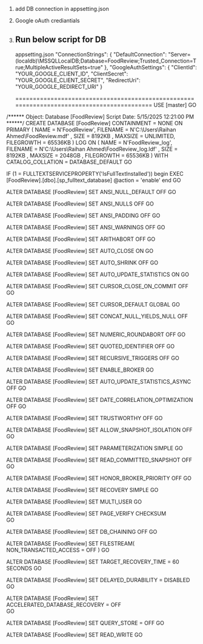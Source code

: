 1. add DB connection in appsetting.json
2. Google oAuth crediantials
3. Run below script for DB
   --------------------------------------------------------------------------------------------------------------------------------------
   appsetting.json
 "ConnectionStrings": {
   "DefaultConnection": "Server=(localdb)\\MSSQLLocalDB;Database=FoodReview;Trusted_Connection=True;MultipleActiveResultSets=true"
 },
 "GoogleAuthSettings": {
   "ClientId": "YOUR_GOOGLE_CLIENT_ID",
   "ClientSecret": "YOUR_GOOGLE_CLIENT_SECRET",
   "RedirectUri": "YOUR_GOOGLE_REDIRECT_URI"
 }

   ==========================================================================================
   USE [master]
GO

/****** Object:  Database [FoodReview]    Script Date: 5/15/2025 12:21:00 PM ******/
CREATE DATABASE [FoodReview]
 CONTAINMENT = NONE
 ON  PRIMARY 
( NAME = N'FoodReview', FILENAME = N'C:\Users\Raihan Ahmed\FoodReview.mdf' , SIZE = 8192KB , MAXSIZE = UNLIMITED, FILEGROWTH = 65536KB )
 LOG ON 
( NAME = N'FoodReview_log', FILENAME = N'C:\Users\Raihan Ahmed\FoodReview_log.ldf' , SIZE = 8192KB , MAXSIZE = 2048GB , FILEGROWTH = 65536KB )
 WITH CATALOG_COLLATION = DATABASE_DEFAULT
GO

IF (1 = FULLTEXTSERVICEPROPERTY('IsFullTextInstalled'))
begin
EXEC [FoodReview].[dbo].[sp_fulltext_database] @action = 'enable'
end
GO

ALTER DATABASE [FoodReview] SET ANSI_NULL_DEFAULT OFF 
GO

ALTER DATABASE [FoodReview] SET ANSI_NULLS OFF 
GO

ALTER DATABASE [FoodReview] SET ANSI_PADDING OFF 
GO

ALTER DATABASE [FoodReview] SET ANSI_WARNINGS OFF 
GO

ALTER DATABASE [FoodReview] SET ARITHABORT OFF 
GO

ALTER DATABASE [FoodReview] SET AUTO_CLOSE ON 
GO

ALTER DATABASE [FoodReview] SET AUTO_SHRINK OFF 
GO

ALTER DATABASE [FoodReview] SET AUTO_UPDATE_STATISTICS ON 
GO

ALTER DATABASE [FoodReview] SET CURSOR_CLOSE_ON_COMMIT OFF 
GO

ALTER DATABASE [FoodReview] SET CURSOR_DEFAULT  GLOBAL 
GO

ALTER DATABASE [FoodReview] SET CONCAT_NULL_YIELDS_NULL OFF 
GO

ALTER DATABASE [FoodReview] SET NUMERIC_ROUNDABORT OFF 
GO

ALTER DATABASE [FoodReview] SET QUOTED_IDENTIFIER OFF 
GO

ALTER DATABASE [FoodReview] SET RECURSIVE_TRIGGERS OFF 
GO

ALTER DATABASE [FoodReview] SET  ENABLE_BROKER 
GO

ALTER DATABASE [FoodReview] SET AUTO_UPDATE_STATISTICS_ASYNC OFF 
GO

ALTER DATABASE [FoodReview] SET DATE_CORRELATION_OPTIMIZATION OFF 
GO

ALTER DATABASE [FoodReview] SET TRUSTWORTHY OFF 
GO

ALTER DATABASE [FoodReview] SET ALLOW_SNAPSHOT_ISOLATION OFF 
GO

ALTER DATABASE [FoodReview] SET PARAMETERIZATION SIMPLE 
GO

ALTER DATABASE [FoodReview] SET READ_COMMITTED_SNAPSHOT OFF 
GO

ALTER DATABASE [FoodReview] SET HONOR_BROKER_PRIORITY OFF 
GO

ALTER DATABASE [FoodReview] SET RECOVERY SIMPLE 
GO

ALTER DATABASE [FoodReview] SET  MULTI_USER 
GO

ALTER DATABASE [FoodReview] SET PAGE_VERIFY CHECKSUM  
GO

ALTER DATABASE [FoodReview] SET DB_CHAINING OFF 
GO

ALTER DATABASE [FoodReview] SET FILESTREAM( NON_TRANSACTED_ACCESS = OFF ) 
GO

ALTER DATABASE [FoodReview] SET TARGET_RECOVERY_TIME = 60 SECONDS 
GO

ALTER DATABASE [FoodReview] SET DELAYED_DURABILITY = DISABLED 
GO

ALTER DATABASE [FoodReview] SET ACCELERATED_DATABASE_RECOVERY = OFF  
GO

ALTER DATABASE [FoodReview] SET QUERY_STORE = OFF
GO

ALTER DATABASE [FoodReview] SET  READ_WRITE 
GO


